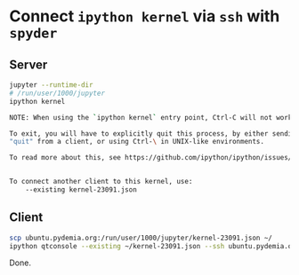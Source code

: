 # Connect `ipython kernel` via `ssh` with `spyder`

## Server

```sh
jupyter --runtime-dir
# /run/user/1000/jupyter
ipython kernel
```

```sh
NOTE: When using the `ipython kernel` entry point, Ctrl-C will not work.

To exit, you will have to explicitly quit this process, by either sending
"quit" from a client, or using Ctrl-\ in UNIX-like environments.

To read more about this, see https://github.com/ipython/ipython/issues/2049


To connect another client to this kernel, use:
    --existing kernel-23091.json
```


## Client

```sh
scp ubuntu.pydemia.org:/run/user/1000/jupyter/kernel-23091.json ~/
ipython qtconsole --existing ~/kernel-23091.json --ssh ubuntu.pydemia.org
```

Done.
